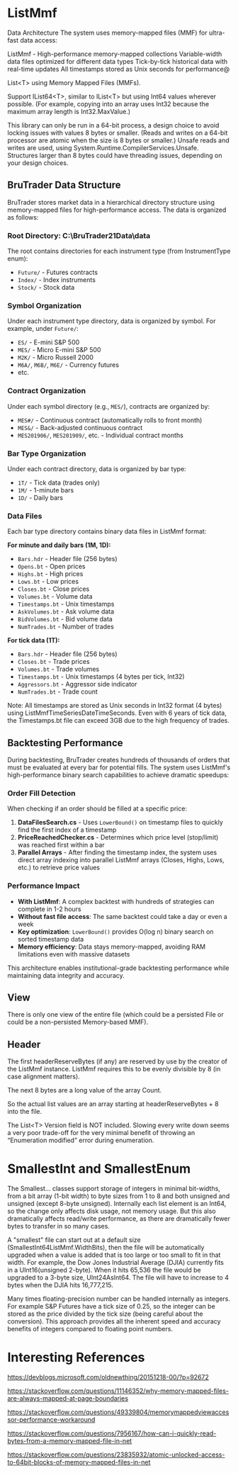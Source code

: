 ListMmf
=

Data Architecture
The system uses memory-mapped files (MMF) for ultra-fast data access:

ListMmf - High-performance memory-mapped collections
Variable-width data files optimized for different data types
Tick-by-tick historical data with real-time updates
All timestamps stored as Unix seconds for performance@

List\<T\> using Memory Mapped Files (MMFs).

Support IList64\<T\>, similar to IList\<T\> but using Int64 values wherever
possible. (For example, copying into an array uses Int32 because the maximum
array length is Int32.MaxValue.)

This library can only be run in a 64-bit process, a design choice to avoid locking issues with values 8 bytes or smaller. (Reads and writes on a 64-bit processor are atomic when the size is 8 bytes or smaller.) Unsafe reads and writes are used, using System.Runtime.CompilerServices.Unsafe. Structures larger than 8 bytes could have threading issues, depending on your design choices.

BruTrader Data Structure
-

BruTrader stores market data in a hierarchical directory structure using memory-mapped files for high-performance access. The data is organized as follows:

### Root Directory: C:\BruTrader21Data\data

The root contains directories for each instrument type (from InstrumentType enum):
- `Future/` - Futures contracts
- `Index/` - Index instruments
- `Stock/` - Stock data

### Symbol Organization

Under each instrument type directory, data is organized by symbol. For example, under `Future/`:
- `ES/` - E-mini S&P 500
- `MES/` - Micro E-mini S&P 500
- `M2K/` - Micro Russell 2000
- `M6A/`, `M6B/`, `M6E/` - Currency futures
- etc.

### Contract Organization

Under each symbol directory (e.g., `MES/`), contracts are organized by:
- `MES#/` - Continuous contract (automatically rolls to front month)
- `MES&/` - Back-adjusted continuous contract
- `MES201906/`, `MES201909/`, etc. - Individual contract months

### Bar Type Organization

Under each contract directory, data is organized by bar type:
- `1T/` - Tick data (trades only)
- `1M/` - 1-minute bars
- `1D/` - Daily bars

### Data Files

Each bar type directory contains binary data files in ListMmf format:

**For minute and daily bars (1M, 1D):**
- `Bars.hdr` - Header file (256 bytes)
- `Opens.bt` - Open prices
- `Highs.bt` - High prices
- `Lows.bt` - Low prices
- `Closes.bt` - Close prices
- `Volumes.bt` - Volume data
- `Timestamps.bt` - Unix timestamps
- `AskVolumes.bt` - Ask volume data
- `BidVolumes.bt` - Bid volume data
- `NumTrades.bt` - Number of trades

**For tick data (1T):**
- `Bars.hdr` - Header file (256 bytes)
- `Closes.bt` - Trade prices
- `Volumes.bt` - Trade volumes
- `Timestamps.bt` - Unix timestamps (4 bytes per tick, Int32)
- `Aggressors.bt` - Aggressor side indicator
- `NumTrades.bt` - Trade count

Note: All timestamps are stored as Unix seconds in Int32 format (4 bytes) using ListMmfTimeSeriesDateTimeSeconds. Even with 6 years of tick data, the Timestamps.bt file can exceed 3GB due to the high frequency of trades.

Backtesting Performance
-

During backtesting, BruTrader creates hundreds of thousands of orders that must be evaluated at every bar for potential fills. The system uses ListMmf's high-performance binary search capabilities to achieve dramatic speedups:

### Order Fill Detection

When checking if an order should be filled at a specific price:

1. **DataFilesSearch.cs** - Uses `LowerBound()` on timestamp files to quickly find the first index of a timestamp
2. **PriceReachedChecker.cs** - Determines which price level (stop/limit) was reached first within a bar
3. **Parallel Arrays** - After finding the timestamp index, the system uses direct array indexing into parallel ListMmf arrays (Closes, Highs, Lows, etc.) to retrieve price values

### Performance Impact

- **With ListMmf**: A complex backtest with hundreds of strategies can complete in 1-2 hours
- **Without fast file access**: The same backtest could take a day or even a week
- **Key optimization**: `LowerBound()` provides O(log n) binary search on sorted timestamp data
- **Memory efficiency**: Data stays memory-mapped, avoiding RAM limitations even with massive datasets

This architecture enables institutional-grade backtesting performance while maintaining data integrity and accuracy.

View
-

There is only one view of the entire file (which could be a persisted File or
could be a non-persisted Memory-based MMF).

Header
-

The first headerReserveBytes (if any) are reserved by use by the creator of the
ListMmf instance. ListMmf requires this to be evenly divisible by 8 (in case alignment
matters).

The next 8 bytes are a long value of the array Count.

So the actual list values are an array starting at headerReserveBytes + 8 into
the file.

The List\<T\> Version field is NOT included. Slowing every write down seems a
very poor trade-off for the very minimal benefit of throwing an “Enumeration
modified” error during enumeration.

SmallestInt and SmallestEnum
=
The Smallest... classes support storage of integers in minimal bit-widths, from a bit array (1-bit width) to byte sizes from 1 to 8 and both unsigned and unsigned (except 8-byte unsigned). Internally each list element is an Int64, so the change only affects disk usage, not memory usage. But this also dramatically affects read/write performance, as there are dramatically fewer bytes to transfer in so many cases.

A "smallest" file can start out at a default size (SmallestInt64ListMmf.WidthBits), then the file will be automatically upgraded when a value is added that is too large or too small to fit in that width. For example, the Dow Jones Industrial Average (DJIA) currently fits in a UInt16(unsigned 2-byte). When it hits 65,536 the file would be upgraded to a 3-byte size, UInt24AsInt64. The file will have to increase to 4 bytes when the DJIA hits 16,777,215. 

Many times floating-precision number can be handled internally as integers. For example S&P Futures have a tick size of 0.25, so the integer can be stored as the price divided by the tick size (being careful about the conversion). This approach provides all the inherent speed and accuracy benefits of integers compared to floating point numbers.

Interesting References
=

<https://devblogs.microsoft.com/oldnewthing/20151218-00/?p=92672>

<https://stackoverflow.com/questions/11146352/why-memory-mapped-files-are-always-mapped-at-page-boundaries>

<https://stackoverflow.com/questions/49339804/memorymappedviewaccessor-performance-workaround>

<https://stackoverflow.com/questions/7956167/how-can-i-quickly-read-bytes-from-a-memory-mapped-file-in-net>

<https://stackoverflow.com/questions/23835932/atomic-unlocked-access-to-64bit-blocks-of-memory-mapped-files-in-net>
